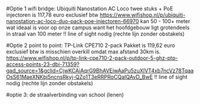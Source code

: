 #Optie 1 wifi bridge: Ubiquiti Nanostation AC Loco
twee stuks + PoE injectoren is 117,78 euro exclusief btw
https://www.wifishop.nl/p/ubiquiti-nanostation-ac-loco-duo-pack-poe-injectoren-66970
kan 50 - 100+ meter wat ideaal is voor op onze campus want het hoofdgebouw ligt grotendeels in straal van 100 meter
!! line of sight nodig (rechte lijn zonder obstakels)

#Optie 2 point to point: TP-Link CPE710 2-pack
Pakket is 119,62 euro exclusief btw
is misschien overkill omdat max afstand 30km is.
https://www.wifishop.nl/p/tp-link-cpe710-2-pack-outdoor-5-ghz-ptp-access-points-23-dbi-71359?gad_source=1&gclid=CjwKCAiAqrG9BhAVEiwAaPu5zuXlVT4xb7ncVz78TqaaOsS61MaeXNKbj5ncnsRkyj-QZo1T3eRRPRoCQaIQAvD_BwE
!! line of sight nodig (rechte lijn zonder obstakels)

#optie 3: de straalverbinding van school (lenen)
